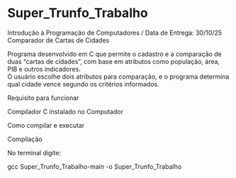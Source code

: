 # Super_Trunfo_Trabalho
Introdução à Programação de Computadores / Data de Entrega: 30/10/25
Comparador de Cartas de Cidades

Programa desenvolvido em C que permite o cadastro e a comparação de duas “cartas de cidades”, com base em atributos como população, área, PIB e outros indicadores.  
O usuário escolhe dois atributos para comparação, e o programa determina qual cidade vence segundo os critérios informados.

Requisito para funcionar

Compilador C instalado no Computador

Como compilar e executar

Compilação

No terminal digite:

gcc Super_Trunfo_Trabalho-main -o Super_Trunfo_Trabalho
